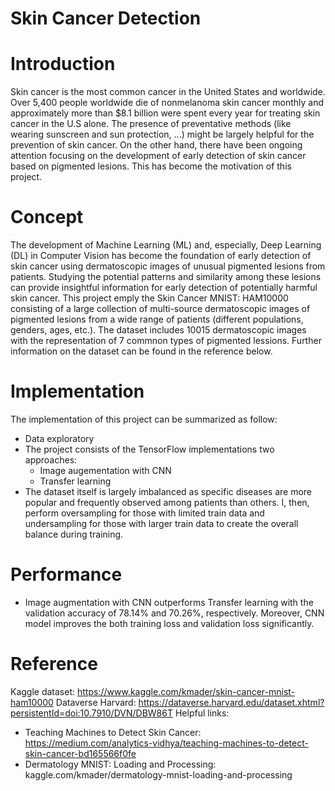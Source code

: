 # **Skin Cancer Detection**
# **Introduction**
Skin cancer is the most common cancer in the United States and worldwide. Over 5,400 people worldwide die of nonmelanoma skin cancer monthly and approximately more than $8.1 billion were spent every year for treating skin cancer in the U.S alone. The presence of preventative methods (like wearing sunscreen and sun protection, ...) might be largely helpful for the prevention of skin cancer. On the other hand, there have been ongoing attention focusing on the development of early detection of skin cancer based on pigmented lesions. This has become the motivation of this project.
# **Concept**
The development of Machine Learning (ML) and, especially, Deep Learning (DL) in Computer Vision has become the foundation of early detection of skin cancer using dermatoscopic images of unusual pigmented lesions from patients. Studying the potential patterns and similarity among these lesions can provide insightful information for early detection of potentially harmful skin cancer. 
This project emply the Skin Cancer MNIST: HAM10000 consisting of a large collection of multi-source dermatoscopic images of pigmented lesions from a wide range of patients (different populations, genders, ages, etc.). The dataset includes 10015 dermatoscopic images with the representation of 7 commnon types of pigmented lessions. Further information on the dataset can be found in the reference below.

# **Implementation**
The implementation of this project can be summarized as follow:
- Data exploratory
- The project consists of the TensorFlow implementations two approaches:
    + Image augementation with CNN
    + Transfer learning
- The dataset itself is largely imbalanced as specific diseases are more popular and frequently observed among patients than others. I, then, perform oversampling for those with limited train data and undersampling for those with larger train data to create the overall balance during training.
# **Performance**
- Image augmentation with CNN outperforms Transfer learning with the validation accuracy of 78.14% and 70.26%, respectively. Moreover, CNN model improves the both training loss and validation loss significantly.

# **Reference**
Kaggle dataset: https://www.kaggle.com/kmader/skin-cancer-mnist-ham10000
Dataverse Harvard: https://dataverse.harvard.edu/dataset.xhtml?persistentId=doi:10.7910/DVN/DBW86T
Helpful links:
- Teaching Machines to Detect Skin Cancer: https://medium.com/analytics-vidhya/teaching-machines-to-detect-skin-cancer-bd165566f0fe
- Dermatology MNIST: Loading and Processing: kaggle.com/kmader/dermatology-mnist-loading-and-processing

